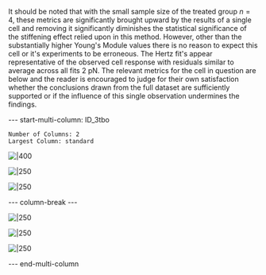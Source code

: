 It should be noted that with the small sample size of the treated group $n=4$, these metrics are significantly brought upward by the results of a single cell and removing it significantly diminishes the statistical significance of the stiffening effect relied upon in this method. However, other than the substantially higher Young's Module values there is no reason to expect this cell or it's experiments to be erroneous. The Hertz fit's appear representative of the observed cell response with residuals similar to average across all fits $2 \ \text{pN}$. The relevant metrics for the cell in question are below and the reader is encouraged to judge for their own satisfaction whether the conclusions drawn from the full dataset are sufficiently supported or if the influence of this single observation undermines the findings. 


--- start-multi-column: ID_3tbo
```column-settings
Number of Columns: 2
Largest Column: standard
```


![|400](Projects/Uni%20Projects/Individual%20project/Assesments/Dissertation/Sections/attachments/Fit%20Quality/Cells/Treated-Cell7.svg) 

![|250](Projects/Uni%20Projects/Individual%20project/Assesments/Dissertation/Sections/attachments/Fit%20Quality/Experiments/Sneddon/Treated/Treated-2011.03.31-22.54.49.svg)

![|250](Projects/Uni%20Projects/Individual%20project/Assesments/Dissertation/Sections/attachments/Fit%20Quality/Experiments/Sneddon/Treated/Treated-2011.03.31-22.57.37.svg)


--- column-break ---


![|250](Projects/Uni%20Projects/Individual%20project/Assesments/Dissertation/Sections/attachments/Fit%20Quality/Experiments/Sneddon/Treated/Treated-2011.03.31-22.53.24.svg)

![|250](Projects/Uni%20Projects/Individual%20project/Assesments/Dissertation/Sections/attachments/Fit%20Quality/Experiments/Sneddon/Treated/Treated-2011.03.31-22.56.13.svg)

![|250](Projects/Uni%20Projects/Individual%20project/Assesments/Dissertation/Sections/attachments/Fit%20Quality/Experiments/Sneddon/Treated/Treated-2011.03.31-22.59.01.svg)


--- end-multi-column







